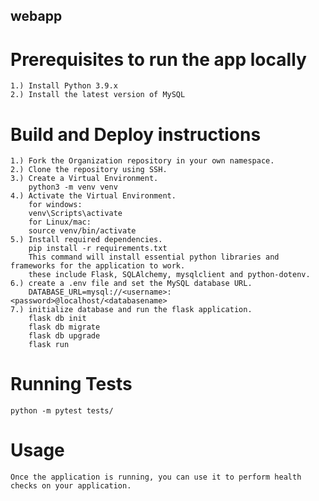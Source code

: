 ## webapp

# Prerequisites to run the app locally
    1.) Install Python 3.9.x
    2.) Install the latest version of MySQL

# Build and Deploy instructions
    1.) Fork the Organization repository in your own namespace.
    2.) Clone the repository using SSH.
    3.) Create a Virtual Environment.
        python3 -m venv venv
    4.) Activate the Virtual Environment.
        for windows:
        venv\Scripts\activate
        for Linux/mac:
        source venv/bin/activate
    5.) Install required dependencies.
        pip install -r requirements.txt
        This command will install essential python libraries and frameworks for the application to work.
        these include Flask, SQLAlchemy, mysqlclient and python-dotenv.
    6.) create a .env file and set the MySQL database URL.
        DATABASE_URL=mysql://<username>:<password>@localhost/<databasename>
    7.) initialize database and run the flask application.
        flask db init
        flask db migrate
        flask db upgrade
        flask run
# Running Tests
    python -m pytest tests/
# Usage
    Once the application is running, you can use it to perform health checks on your application.


